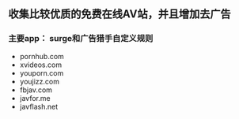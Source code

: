 ## 收集比较优质的免费在线AV站，并且增加去广告
### 主要app： surge和广告猎手自定义规则

* pornhub.com
* xvideos.com
* youporn.com
* youjizz.com
* fbjav.com
* javfor.me
* javflash.net


